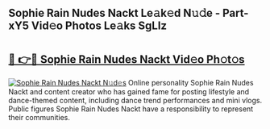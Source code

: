 ## Sophie Rain Nudes Nackt Le𝚊k𝚎d N𝚞𝚍e - Part-xY5 Vid𝚎o Photos Le𝚊ks SgLlz

# <h2><a href="http://fb7vu0.evod.top/?m=Sophie+Rain+Nudes+Nackt">🔗 👉🔴 Sophie Rain Nudes Nackt Vid𝚎o Ph𝚘t𝚘s</a></h2>

[![Sophie Rain Nudes Nackt N𝚞d𝚎s](https://i.imgur.com/8V9OHl7.gif)](http://fb7vu0.evod.top/?m=Sophie+Rain+Nudes+Nackt)
Online personality Sophie Rain Nudes Nackt and content creator who has gained fame for posting lifestyle and dance-themed content, including dance trend performances and mini vlogs. Public figures Sophie Rain Nudes Nackt have a responsibility to represent their communities. 
